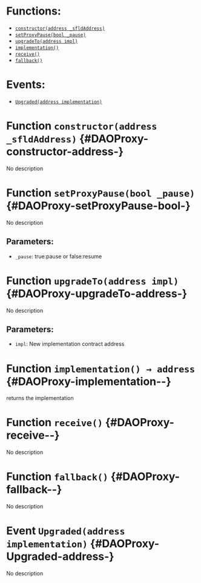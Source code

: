 

# Functions:
- [`constructor(address _sfldAddress)`](#DAOProxy-constructor-address-)
- [`setProxyPause(bool _pause)`](#DAOProxy-setProxyPause-bool-)
- [`upgradeTo(address impl)`](#DAOProxy-upgradeTo-address-)
- [`implementation()`](#DAOProxy-implementation--)
- [`receive()`](#DAOProxy-receive--)
- [`fallback()`](#DAOProxy-fallback--)

# Events:
- [`Upgraded(address implementation)`](#DAOProxy-Upgraded-address-)

# Function `constructor(address _sfldAddress)` {#DAOProxy-constructor-address-}
No description
# Function `setProxyPause(bool _pause)` {#DAOProxy-setProxyPause-bool-}
No description
## Parameters:
- `_pause`: true:pause or false:resume
# Function `upgradeTo(address impl)` {#DAOProxy-upgradeTo-address-}
No description
## Parameters:
- `impl`: New implementation contract address
# Function `implementation() → address` {#DAOProxy-implementation--}
returns the implementation
# Function `receive()` {#DAOProxy-receive--}
No description
# Function `fallback()` {#DAOProxy-fallback--}
No description

# Event `Upgraded(address implementation)` {#DAOProxy-Upgraded-address-}
No description
